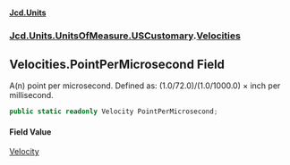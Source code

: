 #### [Jcd.Units](index.md 'index')
### [Jcd.Units.UnitsOfMeasure.USCustomary](Jcd.Units.UnitsOfMeasure.USCustomary.md 'Jcd.Units.UnitsOfMeasure.USCustomary').[Velocities](Velocities.md 'Jcd.Units.UnitsOfMeasure.USCustomary.Velocities')

## Velocities.PointPerMicrosecond Field

A(n) point per microsecond. Defined as: (1.0/72.0)/(1.0/1000.0) × inch per millisecond.

```csharp
public static readonly Velocity PointPerMicrosecond;
```

#### Field Value
[Velocity](Velocity.md 'Jcd.Units.UnitTypes.Velocity')